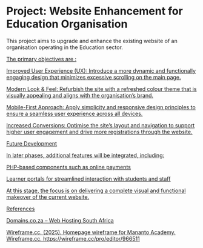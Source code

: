 # Project: Website Enhancement for Education Organisation

This project aims to upgrade and enhance the existing website of an organisation operating in the Education sector.

<u> The primary objectives are <u/>:

Improved User Experience (UX): Introduce a more dynamic and functionally engaging design that minimizes excessive scrolling on the main page.

Modern Look & Feel: Refurbish the site with a refreshed colour theme that is visually appealing and aligns with the organisation’s brand.

Mobile-First Approach: Apply simplicity and responsive design principles to ensure a seamless user experience across all devices.

Increased Conversions: Optimise the site’s layout and navigation to support higher user engagement and drive more registrations through the website.

Future Development

In later phases, additional features will be integrated, including:

PHP-based components such as online payments

Learner portals for streamlined interaction with students and staff

At this stage, the focus is on delivering a complete visual and functional makeover of the current website.

References

Domains.co.za – Web Hosting South Africa

Wireframe.cc. (2025). Homepage wireframe for Mananto Academy. Wireframe.cc. https://wireframe.cc/pro/editor/966511
